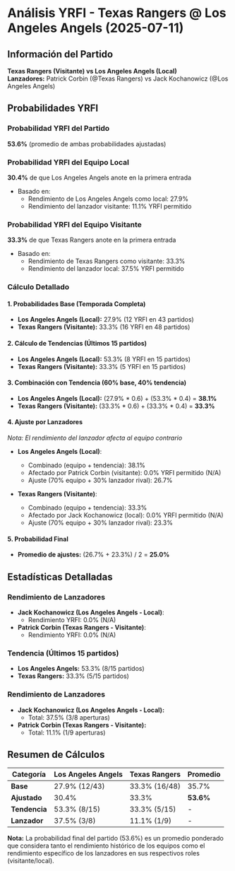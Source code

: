 # Análisis YRFI - Texas Rangers @ Los Angeles Angels (2025-07-11)

## Información del Partido
**Texas Rangers (Visitante) vs Los Angeles Angels (Local)**  
**Lanzadores:** Patrick Corbin (@Texas Rangers) vs Jack Kochanowicz (@Los Angeles Angels)

## Probabilidades YRFI

### Probabilidad YRFI del Partido
**53.6%** (promedio de ambas probabilidades ajustadas)

### Probabilidad YRFI del Equipo Local
**30.4%** de que Los Angeles Angels anote en la primera entrada
- Basado en:
  - Rendimiento de Los Angeles Angels como local: 27.9%
  - Rendimiento del lanzador visitante: 11.1% YRFI permitido

### Probabilidad YRFI del Equipo Visitante
**33.3%** de que Texas Rangers anote en la primera entrada
- Basado en:
  - Rendimiento de Texas Rangers como visitante: 33.3%
  - Rendimiento del lanzador local: 37.5% YRFI permitido

### Cálculo Detallado

#### 1. Probabilidades Base (Temporada Completa)
- **Los Angeles Angels (Local):** 27.9% (12 YRFI en 43 partidos)
- **Texas Rangers (Visitante):** 33.3% (16 YRFI en 48 partidos)

#### 2. Cálculo de Tendencias (Últimos 15 partidos)
- **Los Angeles Angels (Local):** 53.3% (8 YRFI en 15 partidos)
- **Texas Rangers (Visitante):** 33.3% (5 YRFI en 15 partidos)

#### 3. Combinación con Tendencia (60% base, 40% tendencia)
- **Los Angeles Angels (Local):** (27.9% * 0.6) + (53.3% * 0.4) = **38.1%**
- **Texas Rangers (Visitante):** (33.3% * 0.6) + (33.3% * 0.4) = **33.3%**

#### 4. Ajuste por Lanzadores
*Nota: El rendimiento del lanzador afecta al equipo contrario*

- **Los Angeles Angels (Local)**:
  - Combinado (equipo + tendencia): 38.1%
  - Afectado por Patrick Corbin (visitante): 0.0% YRFI permitido (N/A)
  - Ajuste (70% equipo + 30% lanzador rival): 26.7%

- **Texas Rangers (Visitante)**:
  - Combinado (equipo + tendencia): 33.3%
  - Afectado por Jack Kochanowicz (local): 0.0% YRFI permitido (N/A)
  - Ajuste (70% equipo + 30% lanzador rival): 23.3%

#### 5. Probabilidad Final
- **Promedio de ajustes:** (26.7% + 23.3%) / 2 = **25.0%**

## Estadísticas Detalladas


### Rendimiento de Lanzadores
- **Jack Kochanowicz (Los Angeles Angels - Local)**:
  - Rendimiento YRFI: 0.0% (N/A)
- **Patrick Corbin (Texas Rangers - Visitante)**:
  - Rendimiento YRFI: 0.0% (N/A)
### Tendencia (Últimos 15 partidos)
- **Los Angeles Angels:** 53.3% (8/15 partidos)
- **Texas Rangers:** 33.3% (5/15 partidos)

### Rendimiento de Lanzadores
- **Jack Kochanowicz (Los Angeles Angels - Local):**
  - Total: 37.5% (3/8 aperturas)
- **Patrick Corbin (Texas Rangers - Visitante):**
  - Total: 11.1% (1/9 aperturas)

## Resumen de Cálculos
| Categoría | Los Angeles Angels   | Texas Rangers        | Promedio |
|-----------|----------------------|----------------------|----------|
| **Base** | 27.9% (12/43) | 33.3% (16/48) | 35.7% |
| **Ajustado** | 30.4% | 33.3% | **53.6%** |
| **Tendencia** | 53.3% (8/15) | 33.3% (5/15) | - |
| **Lanzador** | 37.5% (3/8) | 11.1% (1/9) | - |

**Nota:** La probabilidad final del partido (53.6%) es un promedio ponderado que considera tanto el rendimiento histórico de los equipos como el rendimiento específico de los lanzadores en sus respectivos roles (visitante/local).